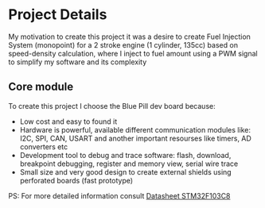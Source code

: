 # Project Details

My motivation to create this project it was a desire to create Fuel  Injection System (monopoint) for a 2 stroke engine (1 cylinder, 135cc)
based on speed-density calculation, where I inject to fuel amount using a PWM signal to simplify my software and its complexity

## Core module 
To create this project I choose the Blue Pill dev board because:
- Low cost and easy to found it
- Hardware is powerful, available different communication modules like: I2C, SPI, CAN, USART and another important resourses like timers, AD converters etc
- Development tool to debug and trace software: flash, download, breakpoint debugging, register and memory view, serial wire trace
- Small size and very good design to create external shields using perforated boards (fast prototype)

PS: For more detailed information consult [Datasheet STM32F103C8](https://www.st.com/resource/en/datasheet/stm32f103c8.pdf)

